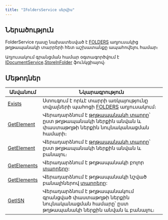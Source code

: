 ```yaml
---
title: "IFoldersService սերվիս"
---
```


## Ներածություն

FolderService դասը նախատեսված է [FOLDERS](https://armsoft.github.io/as4x-docs/HTM/ProgrGuide/Database/Folders.html) աղյուսակից թղթապանակի տարրերի հետ աշխատանքը ապահովելու համար։

Աղյուսակում գրանցման համար օգտագործվում է [IDocumentService](IDocumentService.md).[StoreInFolder](IDocumentService/StoreInFolder.md) ֆունկցիայով։

## Մեթոդներ

| Անվանում | Նկարագրություն |
|----------|----------------|
| [Exists](IFoldersService/Exists.md) | Ստուգում է որևէ տարրի առկայությունը տվյալների պահոցի [FOLDERS](https://armsoft.github.io/as4x-docs/HTM/ProgrGuide/Database/Folders.html) աղյուսակում։ |
| [GetElement](IFoldersService/GetElement.md) | Վերադարձնում է [թղթապանակի տարրը](../types/FolderElement.md)՝ ըստ թղթապանակի ներքին անվան և փաստաթղթի ներքին նույնականացման համարի։ |
| [GetElement](IFoldersService/GetElement1.md) | Վերադարձնում է [թղթապանակի տարրը](../types/FolderElement.md)՝ ըստ թղթապանակի ներքին անվան և բանալու։ |
| [GetElements](IFoldersService/GetElements.md) | Վերադարձնում է թղթապանակի բոլոր [տարրերը](../types/FolderElement.md): |
| [GetElements](IFoldersService/GetElements1.md) | Վերադարձնում է թղթապանակի նշված բանալիներով [տարրերը](../types/FolderElement.md): |
| [GetISN](IFoldersService/GetISN.md) | Վերադարձնում է թղթապանակում գրանցված փաստաթղթի ներքին նույնականացման համարը՝ ըստ թղթապանակի ներքին անվան և բանալու։ |
